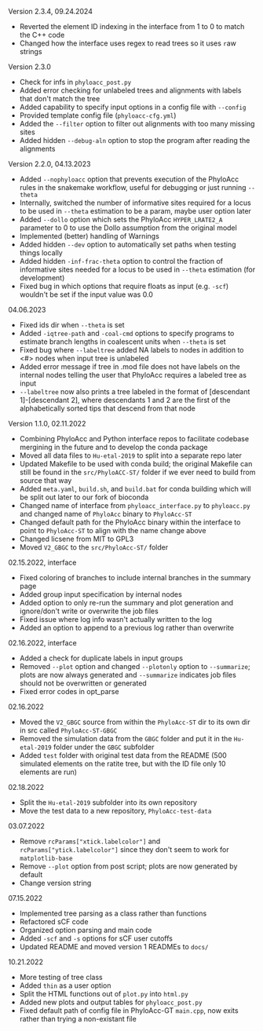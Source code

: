 Version 2.3.4, 09.24.2024
- Reverted the element ID indexing in the interface from 1 to 0 to match the C++ code
- Changed how the interface uses regex to read trees so it uses `r`aw strings

Version 2.3.0
- Check for infs in `phyloacc_post.py`
- Added error checking for unlabeled trees and alignments with labels that don't match the tree
- Added capability to specify input options in a config file with `--config`
- Provided template config file (`phyloacc-cfg.yml`)
- Added the `--filter` option to filter out alignments with too many missing sites
- Added hidden `--debug-aln` option to stop the program after reading the alignments

Version 2.2.0, 04.13.2023
- Added `--nophyloacc` option that prevents execution of the PhyloAcc rules in the snakemake workflow, useful for debugging or just running `--theta`
- Internally, switched the number of informative sites required for a locus to be used in `--theta` estimation to be a param, maybe user option later
- Added `--dollo` option which sets the PhyloAcc `HYPER_LRATE2_A` parameter to 0 to use the Dollo assumption from the original model
- Implemented (better) handling of Warnings
- Added hidden `--dev` option to automatically set paths when testing things locally
- Added hidden `-inf-frac-theta` option to control the fraction of informative sites needed for a locus to be used in `--theta` estimation (for development)
- Fixed bug in which options that require floats as input (e.g. `-scf`) wouldn't be set if the input value was 0.0

04.06.2023
- Fixed ids dir when `--theta` is set
- Added `-iqtree-path` and `-coal-cmd` options to specify programs to estimate branch lengths in coalescent units when `--theta` is set
- Fixed bug where `--labeltree` added NA labels to nodes in addition to <#> nodes when input tree is unlabeled
- Added error message if tree in .mod file does not have labels on the internal nodes telling the user that PhyloAcc requires a labeled tree as input
- `--labeltree` now also prints a tree labeled in the format of [descendant 1]-[descendant 2], where descendants 1 and 2 are the first of the alphabetically sorted tips that descend from that node

Version 1.1.0, 02.11.2022
- Combining PhyloAcc and Python interface repos to facilitate codebase mergining in the future and to develop the conda package
- Moved all data files to `Hu-etal-2019` to split into a separate repo later
- Updated Makefile to be used with conda build; the original Makefile can still be found in the `src/PhyloACC-ST/` folder if we ever need to build from source that way
- Added `meta.yaml`, `build.sh`, and `build.bat` for conda building which will be split out later to our fork of bioconda
- Changed name of interface from `phyloacc_interface.py` to `phyloacc.py` and changed name of `PhyloAcc` binary to `PhyloAcc-ST`
- Changed default path for the PhyloAcc binary within the interface to point to `PhyloAcc-ST` to align with the name change above
- Changed licsene from MIT to GPL3
- Moved `V2_GBGC` to the `src/PhyloAcc-ST/` folder

02.15.2022, interface
- Fixed coloring of branches to include internal branches in the summary page
- Added group input specification by internal nodes
- Added option to only re-run the summary and plot generation and ignore/don't write or overwrite the job files
- Fixed issue where log info wasn't actually written to the log
- Added an option to append to a previous log rather than overwrite

02.16.2022, interface
- Added a check for duplicate labels in input groups
- Removed `--plot` option and changed `--plotonly` option to `--summarize`; plots are now always generated and `--summarize` indicates job files should not be overwritten or generated
- Fixed error codes in opt_parse

02.16.2022
- Moved the `V2_GBGC` source from within the `PhyloAcc-ST` dir to its own dir in src called `PhyloAcc-ST-GBGC`
- Removed the simulation data from the `GBGC` folder and put it in the `Hu-etal-2019` folder under the `GBGC` subfolder
- Added `test` folder with original test data from the README (500 simulated elements on the ratite tree, but with the ID file only 10 elements are run)

02.18.2022
- Split the `Hu-etal-2019` subfolder into its own repository
- Move the test data to a new repository, `PhyloAcc-test-data`

03.07.2022
- Remove `rcParams["xtick.labelcolor"]` and `rcParams["ytick.labelcolor"]` since they don't seem to work for `matplotlib-base`
- Remove `--plot` option from post script; plots are now generated by default
- Change version string

07.15.2022
- Implemented tree parsing as a class rather than functions
- Refactored sCF code
- Organized option parsing and main code
- Added `-scf` and `-s` options for sCF user cutoffs
- Updated README and moved version 1 READMEs to `docs/`

10.21.2022
- More testing of tree class
- Added `thin` as a user option
- Split the HTML functions out of `plot.py` into `html.py`
- Added new plots and output tables for `phyloacc_post.py`
- Fixed default path of config file in PhyloAcc-GT `main.cpp`, now exits rather than trying a non-existant file
